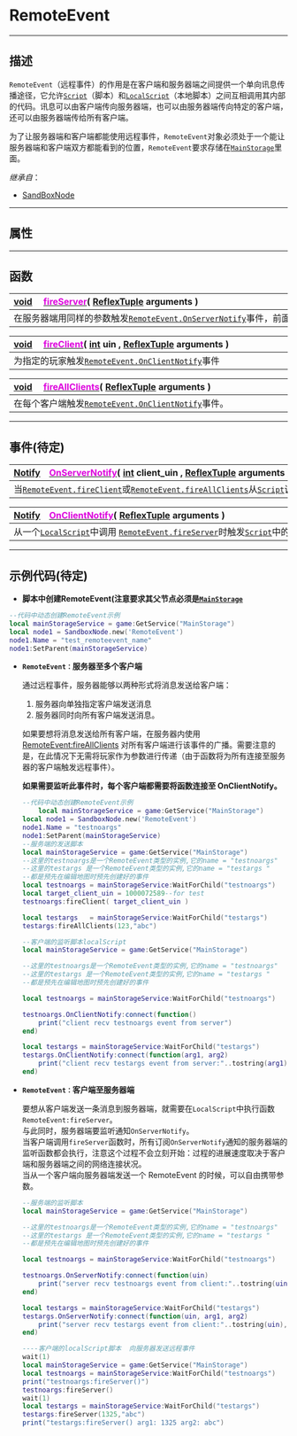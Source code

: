 # RemoteEvent
-----------------------------------------------------------------------------------------
## 描述
`RemoteEvent`（远程事件）的作用是在客户端和服务器端之间提供一个单向讯息传播途径，它允许[`Script`](/Api/Class/Script/ScriptObject.md)（脚本）和[`LocalScript`](/Api/Class/Script/LocalScriptNode.md)（本地脚本）之间互相调用其内部的代码。讯息可以由客户端传向服务器端，也可以由服务器端传向特定的客户端，还可以由服务器端传给所有客户端。

为了让服务器端和客户端都能使用远程事件，`RemoteEvent`对象必须处于一个能让服务器端和客户端双方都能看到的位置，`RemoteEvent`要求存储在[`MainStorage`](/Api/Class/储存/MainStorage.md)里面。

*继承自*：

*  [SandBoxNode](/Api/Class/SandBoxNode.md)

-----------------------------------------------------------------------------------------
## 属性

-----------------------------------------------------------------------------------------
## 函数

|<div style="width:925px">[void](/Api/Parameter/void.md)&emsp; [<font color="dd00dd">fireServer</font>](/Api/Class/Script/RemoteEvent_F/fireServer.md)(&nbsp;[ReflexTuple](/Api/Parameter/Tuple.md) arguments )</div>|
|:---------------------------------------------------------------------------------------|
|在服务器端用同样的参数触发[`RemoteEvent.OnServerNotify`](/Api/Class/Script/RemoteEvent_F/OnServerNotify.md)事件，前面外加一个玩家参数。      |



|<div style="width:925px">[void](/Api/Parameter/void.md)&emsp; [<font color="dd00dd">fireClient</font>](/Api/Class/Script/RemoteEvent_F/fireClient.md)( [int](/Api/DataType/Int.md) uin , [ReflexTuple](/Api/Parameter/Tuple.md) arguments )</div>|
|:---------------------------------------------------------------------------------------|
|为指定的玩家触发[`RemoteEvent.OnClientNotify`](/Api/Class/Script/RemoteEvent_F/OnClientNotify.md)事件      |



|<div style="width:925px">[void](/Api/Parameter/void.md)&emsp; [<font color="dd00dd">fireAllClients</font>](/Api/Class/Script/RemoteEvent_F/fireAllClients.md)( [ReflexTuple](/Api/Parameter/Tuple.md) arguments )</div>|
|:---------------------------------------------------------------------------------------|
|在每个客户端触发[`RemoteEvent.OnClientNotify`](/Api/Class/Script/RemoteEvent_F/OnClientNotify.md)事件。      |

-----------------------------------------------------------------------------------------
## 事件(待定)

|<div style="width:925px">[Notify](/Api/Parameter/Notify.md)&emsp;[<font color="dd00dd">OnServerNotify</font>](/Api/Class/Script/RemoteEvent_F/OnServerNotify.md)( [int](/Api/DataType/Int.md) client_uin , [ReflexTuple](/Api/Parameter/Tuple.md) arguments )</div></div>|
|:---------------------------------------------------------------------------------------|
|当[`RemoteEvent.fireClient`](/Api/Class/Script/RemoteEvent_F/fireClient.md)或[`RemoteEvent.fireAllClients`](/Api/Class/Script/RemoteEvent_F/fireAllClients.md)从[`Script`](/Api/Class/Script/ScriptObject.md)调用时触发[`LocalScript`](/Api/Class/Script/LocalScriptNode.md)内的监听函数。      |

|<div style="width:925px">[Notify](/Api/Parameter/Notify.md)&emsp;[<font color="dd00dd">OnClientNotify</font>](/Api/Class/Script/RemoteEvent_F/OnClientNotify.md)( [ReflexTuple](/Api/Parameter/Tuple.md) arguments )</div>|
|:---------------------------------------------------------------------------------------|
|从一个[`LocalScript`](/Api/Class/Script/LocalScriptNode.md)中调用 [`RemoteEvent.fireServer`](/Api/Class/Script/RemoteEvent_F/fireServer.md)时触发[`Script`](/Api/Class/Script/ScriptObject.md)中的监听函数。      |

-----------------------------------------------------------------------------------------
## 示例代码(待定)

* **脚本中创建RemoteEvent(注意要求其父节点必须是[`MainStorage`](/Api/Class/Script/MainStorage.md)**

```lua
--代码中动态创建RemoteEvent示例 
local mainStorageService = game:GetService("MainStorage")
local node1 = SandboxNode.new('RemoteEvent')
node1.Name = "test_remoteevent_name"
node1:SetParent(mainStorageService)
```

* **`RemoteEvent：`服务器至多个客户端**
	
	通过远程事件，服务器能够以两种形式将消息发送给客户端：
	1. 服务器向单独指定客户端发送消息
	2. 服务器同时向所有客户端发送消息。

	如果要想将消息发送给所有客户端，在服务器内使用 [RemoteEvent:fireAllClients]() 对所有客户端进行该事件的广播。需要注意的是，在此情况下无需将玩家作为参数进行传递（由于函数将为所有连接至服务器的客户端触发远程事件）。

  **如果需要监听此事件时，每个客户端都需要将函数连接至 OnClientNotify。**

	```lua
    --代码中动态创建RemoteEvent示例 
		local mainStorageService = game:GetService("MainStorage")
	local node1 = SandboxNode.new('RemoteEvent')
	node1.Name = "testnoargs"
	node1:SetParent(mainStorageService)
	--服务端的发送脚本
	local mainStorageService = game:GetService("MainStorage")
	--这里的testnoargs是一个RemoteEvent类型的实例,它的name = "testnoargs"
	--这里的testargs 是一个RemoteEvent类型的实例,它的name = "testargs "
	--都是预先在编辑地图时预先创建好的事件
	local testnoargs = mainStorageService:WaitForChild("testnoargs")
	local target_client_uin = 1000072589--for test
	testnoargs:fireClient( target_client_uin )

	local testargs   = mainStorageService:WaitForChild("testargs")
	testargs:fireAllClients(123,"abc")
	```

	```lua
	--客户端的监听脚本localScript
	local mainStorageService = game:GetService("MainStorage")

	--这里的testnoargs是一个RemoteEvent类型的实例,它的name = "testnoargs"
	--这里的testargs 是一个RemoteEvent类型的实例,它的name = "testargs "
	--都是预先在编辑地图时预先创建好的事件

	local testnoargs = mainStorageService:WaitForChild("testnoargs")

	testnoargs.OnClientNotify:connect(function()
	    print("client recv testnoargs event from server")
	end)

	local testargs = mainStorageService:WaitForChild("testargs")
	testargs.OnClientNotify:connect(function(arg1, arg2)
	    print("client recv testargs event from server:"..tostring(arg1)..tostring(arg2))
	end)
	```

* **`RemoteEvent：`客户端至服务器端**

	要想从客户端发送一条消息到服务器端，就需要在`LocalScript`中执行函数`RemoteEvent:fireServer`。<br>
	与此同时，服务器端要监听通知`OnServerNotify`。<br>
	当客户端调用`fireServer`函数时，所有订阅`OnServerNotify`通知的服务器端的监听函数都会执行，注意这个过程不会立刻开始：过程的进展速度取决于客户端和服务器端之间的网络连接状况。<br>
	当从一个客户端向服务器端发送一个 RemoteEvent 的时候，可以自由携带参数。

	```lua
	--服务端的监听脚本
	local mainStorageService = game:GetService("MainStorage")

	--这里的testnoargs是一个RemoteEvent类型的实例,它的name = "testnoargs"
	--这里的testargs 是一个RemoteEvent类型的实例,它的name = "testargs "
	--都是预先在编辑地图时预先创建好的事件

	local testnoargs = mainStorageService:WaitForChild("testnoargs")

	testnoargs.OnServerNotify:connect(function(uin)
	    print("server recv testnoargs event from client:"..tostring(uin))
	end)

	local testargs = mainStorageService:WaitForChild("testargs")
	testargs.OnServerNotify:connect(function(uin, arg1, arg2)
	    print("server recv testargs event from client:"..tostring(uin),  tostring(arg1),tostring(arg2))
	end)
	```

	```lua
	----客户端的localScript脚本  向服务器发送远程事件
	wait(1)
	local mainStorageService = game:GetService("MainStorage")
	local testnoargs = mainStorageService:WaitForChild("testnoargs")        
	print("testnoargs:fireServer()")
	testnoargs:fireServer()
	wait(1)
	local testargs = mainStorageService:WaitForChild("testargs")        
	testargs:fireServer(1325,"abc")
	print("testargs:fireServer() arg1: 1325 arg2: abc")
	```